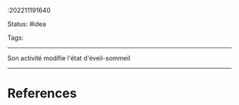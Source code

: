 :202211191640

Status: #idea

Tags:

---

Son activité modifie l'état d'éveil-sommeil

---
# References